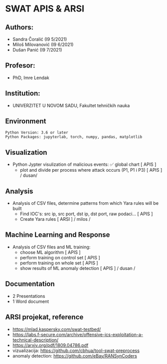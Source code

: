 # SWAT APIS & ARSI

## Authors:
* Sandra Čoralić (I9 5/2021)
* Miloš Milovanović (I9 6/2021)
* Dušan Panić (I9 7/2021)

## Profesor:
* PhD, Imre Lendak

## Institution:
* UNIVERZITET U NOVOM SADU, Fakultet tehničkih nauka

## Environment 

``` 
Python Version: 3.6 or later
Python Packages: jupyterlab, torch, numpy, pandas, matplotlib
```

## Visualization
* Python Jypter visulization of malicious events:
    ✅ global chart [ APIS ] 
    * plot and divide per process where attack occurs (P1, P1 i P3) [ APIS ]
    / dusan/

## Analysis
* Analysis of CSV files, determine patterns from which Yara rules will be built 
    * Find IOC's: src ip, src port, dst ip, dst port, raw podaci... [ APIS ]
    * Create Yara rules [ ARSI ]
    / milos /

## Machine Learning and Response
* Analysis of CSV files and ML training:
    * choose ML algorithm [ APIS ]
    * perform training on control set [ APIS ]
    * perform training on whole set [ APIS ]
    * show results of ML anomaly detection [ APIS ]
    / dusan /

## Documentation
* 2 Presentations
* 1 Word document
    
## ARSI projekat, reference
 * https://mlad.kaspersky.com/swat-testbed/
 * https://labs.f-secure.com/archive/offensive-ics-exploitation-a-technical-description/
 * https://arxiv.org/pdf/1809.04786.pdf
 * vizualizacija: https://github.com/cbhua/tool-swat-preprocess
 * anomaly detection: https://github.com/eBay/RANSynCoders


